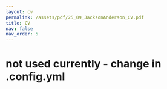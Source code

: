 ```yaml
---
layout: cv
permalink: /assets/pdf/25_09_JacksonAnderson_CV.pdf
title: CV
nav: false
nav_order: 5
---
```

# not used currently - change in .config.yml
